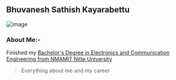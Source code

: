 ## Bhuvanesh Sathish Kayarabettu
![image](https://github.com/WrathofBhuvan11/WrathofBhuvan11.github.io/assets/36232037/3d6472f2-8afc-476e-920b-6770f76f1662)

### About Me:-
Finished my [Bachelor's Degree in Electronics and Communication Engineering from NMAMIT Nitte University](https://github.com/WrathofBhuvan11/WrathofBhuvan11.github.io/blob/main/documents/bachelors%20of%20engineering%20main%20certificate%20.pdf)

> Everything about me and my career
